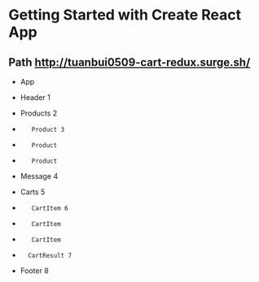 # Getting Started with Create React App

## Path http://tuanbui0509-cart-redux.surge.sh/

- App 
-    Header 1
-    Products 2
-        Product 3
-        Product
-        Product
-    Message 4
-    Carts 5

-        CartItem 6
-        CartItem
-        CartItem
-       CartResult 7
-    Footer 8
